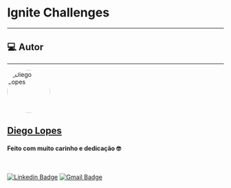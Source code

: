 # Ignite Challenges

---

## 💻 Autor

---

<a href="https://www.facebook.com/DiegoLopes2009/">
 <img style="max-width: 100%; border-radius: 50%; box-shadow: 0 0 0 2px #fff;" src="https://github.com/diego-lopes.png" width="100px;" alt="Diego Lopes"/>
 <br>
 <h2><b>Diego Lopes</b></h2>
</a>

<h4> Feito com muito carinho e dedicação 🤓 </h4>

<br>

[![Linkedin Badge](https://img.shields.io/badge/-Diego%20Lopes-blue?style=flat-square&logo=Linkedin&logoColor=white&link=https://www.linkedin.com/in/tgmarinho/)](https://www.linkedin.com/in/diegoloop/)
[![Gmail Badge](https://img.shields.io/badge/-odslodsl@gmail.com-c14438?style=flat-square&logo=Gmail&logoColor=white&link=mailto:odslodsl@gmail.com)](mailto:odslodsl@gmail.com)

